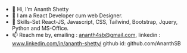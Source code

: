 - 👋 Hi, I’m Ananth Shetty
- 👀 I am a React Developer cum web Designer.
- 🌱 Skills-Set React-JS, Javascript, CSS,  Tailwind, Bootstrap, Jquery, Python and MS-Office.
- 📫 Reach me by, emailing  : ananth4sb@gmail.com,
                   linkedin : www.linkedin.com/in/ananth-shetty/
                   github id: github.com/AnanthSB

